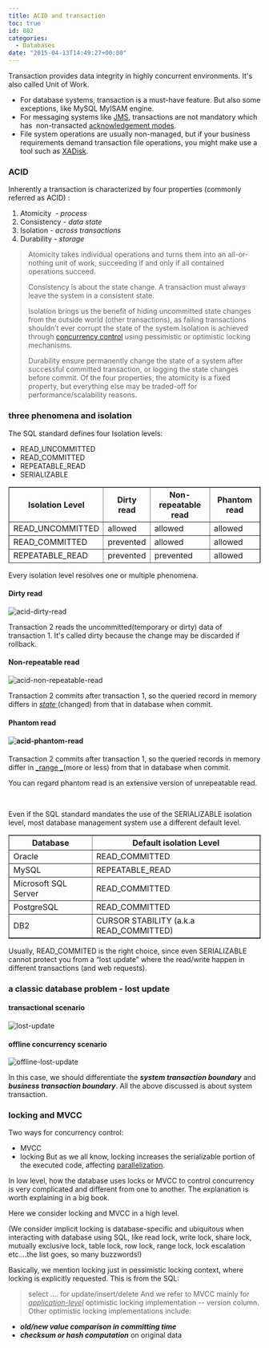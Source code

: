 ```yaml
---
title: ACID and transaction
toc: true
id: 882
categories:
  - Databases
date: "2015-04-13T14:49:27+00:00"
---
```


Transaction provides data integrity in highly concurrent environments. It's also called Unit of Work.

*   For database systems, transaction is a must-have feature. But also some exceptions, like MySQL MyISAM engine.
*   For messaging systems like [JMS](http://en.wikipedia.org/wiki/Java_Message_Service), transactions are not mandatory which has  non-transacted [acknowledgement modes](http://docs.oracle.com/javaee/6/api/javax/jms/Session.html).
*   File system operations are usually non-managed, but if your business requirements demand transaction file operations, you might make use a tool such as [XADisk](https://xadisk.java.net/).

### ACID

Inherently a transaction is characterized by four properties (commonly referred as ACID) :

1.  Atomicity  _- process_
2.  Consistency _- data state_
3.  Isolation _- across transactions_
4.  Durability _- storage_
> Atomicity takes individual operations and turns them into an all-or-nothing unit of work, succeeding if and only if all contained operations succeed.
> 
> 
> Consistency is about the state change. A transaction must always leave the system in a consistent state.
> 
> 
> Isolation brings us the benefit of hiding uncommitted state changes from the outside world (other transactions), as failing transactions shouldn’t ever corrupt the state of the system.Isolation is achieved through [concurrency control](http://en.wikipedia.org/wiki/Concurrency_control) using pessimistic or optimistic locking mechanisms.
> 
> 
> Durability ensure permanently change the state of a system after successful committed transaction, or logging the state changes before commit.
Of the four properties, the atomicity is a fixed property, but everything else may be traded-off for performance/scalability reasons.

### three phenomena and isolation

The SQL standard defines four Isolation levels:

*   READ_UNCOMMITTED
*   READ_COMMITTED
*   REPEATABLE_READ
*   SERIALIZABLE
<table style="height: 152px;" border="1" width="604">
<tbody>
<tr>
<th>Isolation Level</th>
<th>Dirty read</th>
<th>Non-repeatable read</th>
<th>Phantom read</th>
</tr>
<tr>
<td>READ_UNCOMMITTED</td>
<td>allowed</td>
<td>allowed</td>
<td>allowed</td>
</tr>
<tr>
<td>READ_COMMITTED</td>
<td>prevented</td>
<td>allowed</td>
<td>allowed</td>
</tr>
<tr>
<td>REPEATABLE_READ</td>
<td>prevented</td>
<td>prevented</td>
<td>allowed</td>
</tr>
<tr>
<td>SERIALIZABLE</td>
<td>prevented</td>
<td>prevented</td>
<td>prevented</td>
</tr>
</tbody>
</table>
Every isolation level resolves one or multiple phenomena.

#### Dirty read

![acid-dirty-read](/media/acid-dirty-read.gif)

Transaction 2 reads the uncommitted(temporary or dirty) data of transaction 1\. It's called dirty because the change may be discarded if rollback.

#### Non-repeatable read

![acid-non-repeatable-read](/media/acid-non-repeatable-read.gif)

Transaction 2 commits after transaction 1, so the queried record in memory differs in <span style="text-decoration: underline;">_state_ </span>(changed) from that in database when commit.

#### Phantom read

#### ![acid-phantom-read](/media/acid-phantom-read.gif)

Transaction 2 commits after transaction 1, so the queried records in memory differ in <span style="text-decoration: underline;">_range _</span>(more or less) from that in database when commit.

You can regard phantom read is an extensive version of unrepeatable read.

&nbsp;

Even if the SQL standard mandates the use of the SERIALIZABLE isolation level, most database management system use a different default level.
<table border="1">
<tbody>
<tr>
<th>Database</th>
<th>Default isolation Level</th>
</tr>
<tr>
<td>Oracle</td>
<td>READ_COMMITTED</td>
</tr>
<tr>
<td>MySQL</td>
<td>REPEATABLE_READ</td>
</tr>
<tr>
<td>Microsoft SQL Server</td>
<td>READ_COMMITTED</td>
</tr>
<tr>
<td>PostgreSQL</td>
<td>READ_COMMITTED</td>
</tr>
<tr>
<td>DB2</td>
<td>CURSOR STABILITY (a.k.a READ_COMMITTED)</td>
</tr>
</tbody>
</table>
Usually, READ_COMMITED is the right choice, since even SERIALIZABLE cannot protect you from a “lost update” where the read/write happen in different transactions (and web requests).

### a classic database problem - lost update

#### transactional scenario

![lost-update](/media/lost-update.png)

#### offline concurrency scenario

![offline-lost-update](/media/offline-lost-update.png)

In this case, we should differentiate the _**system transaction boundary**_ and _**business transaction boundary**_. All the above discussed is about system transaction.

### locking and MVCC

Two ways for concurrency control:

*   MVCC
*   locking
But as we all know, locking increases the serializable portion of the executed code, affecting [parallelization](http://en.wikipedia.org/wiki/Amdahl%27s_law#Parallelization).

In low level, how the database uses locks or MVCC to control concurrency is very complicated and different from one to another. The explanation is worth explaining in a big book.

Here we consider locking and MVCC in a high level.

(We consider implicit locking is database-specific and ubiquitous when interacting with database using SQL, like read lock, write lock, share lock, mutually exclusive lock, table lock, row lock, range lock, lock escalation etc....the list goes, so many buzzwords!)

Basically, we mention locking just in pessimistic locking context, where locking is explicitly requested. This is from the SQL:
> select .... for update/insert/delete
And we refer to MVCC mainly for <span style="text-decoration: underline;">_application-level_</span> optimistic locking implementation -- version column. Other optimistic locking implementations include:

*   **_old/new value comparison in committing time_**
*   _**checksum or hash computation**_ on original data

